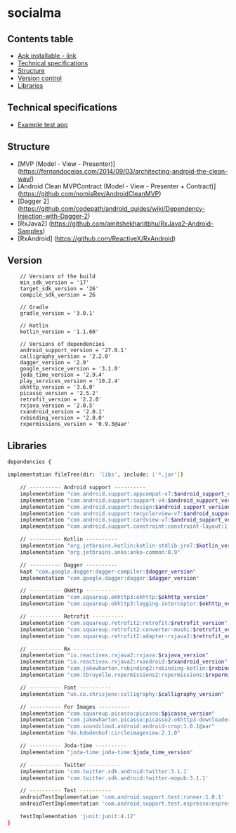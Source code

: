 # socialma

Contents table
-----------------

- [Apk installable - link](https://drive.google.com/open?id=1-FC6yN-s26IumS-1a366yQKyvJ8jfENH)
- [Technical specifications](#technical-specifications)
- [Structure](#structure)
- [Version control](#version)
- [Libraries](#libraries)


Technical specifications
-------------

- [Example test app](https://drive.google.com/file/d/0B_usVBysSyOuZFpsc0ktUGN3M1E/view)


Structure
---------------

- [MVP (Model - View - Presenter)] (https://fernandocejas.com/2014/09/03/architecting-android-the-clean-way/)
- [Android Clean MVPContract (Model - View - Presenter + Contract)] (https://github.com/nomisRev/AndroidCleanMVP)
- [Dagger 2] (https://github.com/codepath/android_guides/wiki/Dependency-Injection-with-Dagger-2)
- [RxJava2] (https://github.com/amitshekhariitbhu/RxJava2-Android-Samples)
- [RxAndroid] (https://github.com/ReactiveX/RxAndroid)


Version
---------------

        // Versions of the build
        min_sdk_version = '17'
        target_sdk_version = '26'
        compile_sdk_version = 26

        // Gradle
        gradle_version = '3.0.1'

        // Kotlin
        kotlin_version = '1.1.60'

        // Versions of dependencies
        android_support_version = '27.0.1'
        calligraphy_version = '2.2.0'
        dagger_version = '2.9'
        google_service_version = '3.1.0'
        joda_time_version = '2.9.4'
        play_services_version = '10.2.4'
        okhttp_version = '3.6.0'
        picasso_version = '2.5.2'
        retrofit_version = '2.2.0'
        rxjava_version = '2.0.5'
        rxandroid_version = '2.0.1'
        rxbinding_version = '2.0.0'
        rxpermissions_version = '0.9.3@aar'


Libraries
---------------

```bash
dependencies {

implementation fileTree(dir: 'libs', include: ['*.jar'])

    // ---------- Android support ----------
    implementation "com.android.support:appcompat-v7:$android_support_version"
    implementation "com.android.support:support-v4:$android_support_version"
    implementation "com.android.support:design:$android_support_version"
    implementation "com.android.support:recyclerview-v7:$android_support_version"
    implementation "com.android.support:cardview-v7:$android_support_version"
    implementation "com.android.support.constraint:constraint-layout:1.0.2"

    // ---------- Kotlin ----------
    implementation "org.jetbrains.kotlin:kotlin-stdlib-jre7:$kotlin_version"
    implementation "org.jetbrains.anko:anko-common:0.9"

    // ---------- Dagger ----------
    kapt "com.google.dagger:dagger-compiler:$dagger_version"
    implementation "com.google.dagger:dagger:$dagger_version"

    // ---------- OkHttp ----------
    implementation "com.squareup.okhttp3:okhttp:$okhttp_version"
    implementation "com.squareup.okhttp3:logging-interceptor:$okhttp_version"

    // ---------- Retrofit ----------
    implementation "com.squareup.retrofit2:retrofit:$retrofit_version"
    implementation "com.squareup.retrofit2:converter-moshi:$retrofit_version"
    implementation "com.squareup.retrofit2:adapter-rxjava2:$retrofit_version"

    // ---------- Rx ----------
    implementation "io.reactivex.rxjava2:rxjava:$rxjava_version"
    implementation "io.reactivex.rxjava2:rxandroid:$rxandroid_version"
    implementation "com.jakewharton.rxbinding2:rxbinding-kotlin:$rxbinding_version"
    implementation "com.tbruyelle.rxpermissions2:rxpermissions:$rxpermissions_version"

    // ---------- Font ----------
    implementation "uk.co.chrisjenx:calligraphy:$calligraphy_version"

    // ---------- For Images ----------
    implementation "com.squareup.picasso:picasso:$picasso_version"
    implementation "com.jakewharton.picasso:picasso2-okhttp3-downloader:1.1.0"
    implementation "com.soundcloud.android:android-crop:1.0.1@aar"
    implementation "de.hdodenhof:circleimageview:2.1.0"

    // ---------- Joda-time ----------
    implementation "joda-time:joda-time:$joda_time_version"

    // ---------- Twitter ----------
    implementation 'com.twitter.sdk.android:twitter:3.1.1'
    implementation 'com.twitter.sdk.android:twitter-mopub:3.1.1'

    // ---------- Test ----------
    androidTestImplementation 'com.android.support.test:runner:1.0.1'
    androidTestImplementation 'com.android.support.test.espresso:espresso-core:3.0.1'

    testImplementation 'junit:junit:4.12'
}
